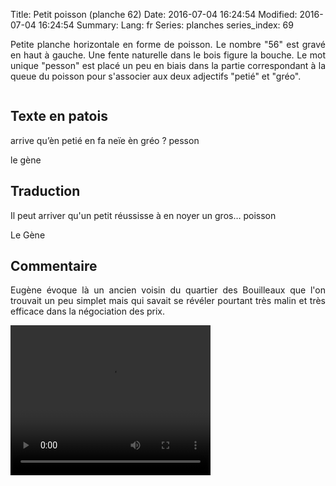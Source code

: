 Title: Petit poisson (planche 62)
Date: 2016-07-04 16:24:54
Modified: 2016-07-04 16:24:54
Summary: 
Lang: fr
Series: planches
series_index: 69

<p style="text-align:justify;">Petite planche horizontale en forme de poisson. Le nombre "56"  est gravé en haut à gauche. Une fente naturelle dans le bois figure la bouche. Le mot unique "pesson" est placé un peu en biais dans la partie correspondant à la queue du poisson pour s'associer aux deux adjectifs "petié" et "gréo".</p>

<figure class="image-block" style="float: center;">
  <img alt="" src="{static}/images/planche_62.png">
  <figcaption style="max-width: 700px"></figcaption>
</figure>


## Texte en patois
arrive qu’èn petié en fa neïe èn gréo  ?  pesson

le gène

## Traduction
Il peut arriver qu'un petit réussisse à en noyer un gros…  poisson

Le Gène

## Commentaire
<p style="text-align:justify;">Eugène évoque là un ancien voisin du quartier des Bouilleaux que l'on trouvait un peu simplet mais qui savait se  révéler pourtant très malin et très efficace dans la négociation des prix.</p>


<video width="320" height="240" controls>
  <source src="https://d1njpgd0ygatdn.cloudfront.net/video_62.mp4" type="video/mp4">
</video>

